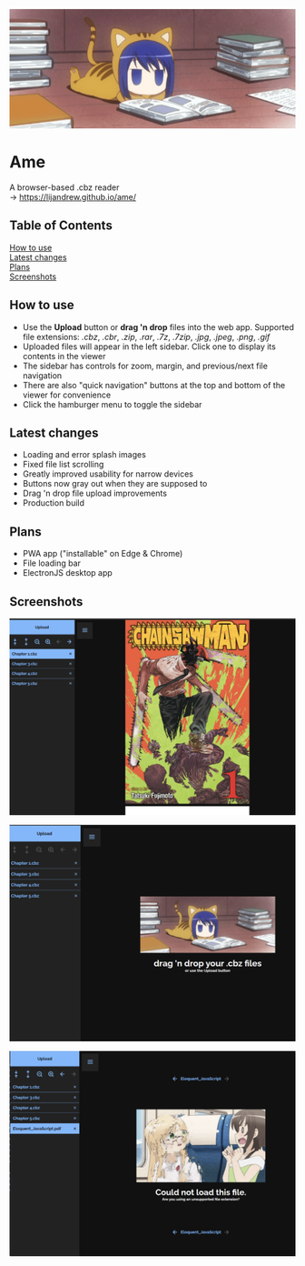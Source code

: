 ![Splash screen gif](./src/assets/splash.gif)

# **Ame**

A browser-based .cbz reader  
&rarr; https://lijandrew.github.io/ame/

## **Table of Contents**

[How to use](#how-to-use)  
[Latest changes](#latest-changes)  
[Plans](#plans)  
[Screenshots](#screenshots)

## **How to use**

- Use the **Upload** button or **drag 'n drop** files into the web app. Supported file extensions: _.cbz_, _.cbr_, _.zip_, _.rar_, _.7z_, _.7zip_, _.jpg_, _.jpeg_, _.png_, _.gif_
- Uploaded files will appear in the left sidebar. Click one to display its contents in the viewer
- The sidebar has controls for zoom, margin, and previous/next file navigation
- There are also "quick navigation" buttons at the top and bottom of the viewer for convenience
- Click the hamburger menu to toggle the sidebar

## **Latest changes**

- Loading and error splash images
- Fixed file list scrolling
- Greatly improved usability for narrow devices
- Buttons now gray out when they are supposed to
- Drag 'n drop file upload improvements
- Production build

## **Plans**

- PWA app ("installable" on Edge & Chrome)
- File loading bar
- ElectronJS desktop app

## **Screenshots**

![Demo screenshot 1](./screenshots/1.png)

![Demo screenshot 2](./screenshots/2.png)

![Demo screenshot 3](./screenshots/3.png)
